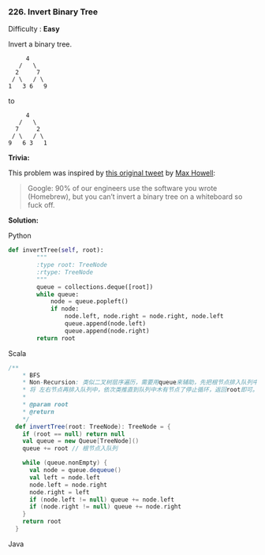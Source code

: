 ### 226. Invert Binary Tree

Difficulty : **Easy**

Invert a binary tree.

```
     4
   /   \
  2     7
 / \   / \
1   3 6   9
```

to

```
     4
   /   \
  7     2
 / \   / \
9   6 3   1
```

**Trivia:**

This problem was inspired by [this original tweet](https://twitter.com/mxcl/status/608682016205344768) by [Max Howell](https://twitter.com/mxcl):

> Google: 90% of our engineers use the software you wrote \(Homebrew\), but you can’t invert a binary tree on a whiteboard so fuck off.

**Solution:**

Python

```py
def invertTree(self, root):
        """
        :type root: TreeNode
        :rtype: TreeNode
        """
        queue = collections.deque([root])
        while queue:
            node = queue.popleft()
            if node:
                node.left, node.right = node.right, node.left
                queue.append(node.left)
                queue.append(node.right)
        return root
```

Scala

```Scala
/**
    * BFS
    * Non-Recursion: 类似二叉树层序遍历，需要用queue来辅助，先把根节点排入队列中，然后从队列中取出来，交换其左右节点，如果存在则分别
    * 将 左右节点再排入队列中，依次类推直到队列中木有节点了停止循环，返回root即可。
    *
    * @param root
    * @return
    */
  def invertTree(root: TreeNode): TreeNode = {
    if (root == null) return null
    val queue = new Queue[TreeNode]()
    queue += root // 根节点入队列

    while (queue.nonEmpty) {
      val node = queue.dequeue()
      val left = node.left
      node.left = node.right
      node.right = left
      if (node.left != null) queue += node.left
      if (node.right != null) queue += node.right
    }
    return root
  }
```

Java

```

```



